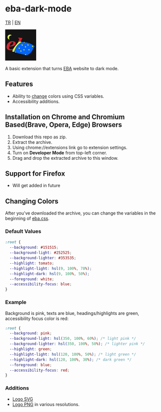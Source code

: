 # eba-dark-mode

[TR](README.md) | [EN](README.en.md)

<img src="./img/svg/logo.svg" width="100px">

A basic extension that turns [EBA](https://eba.gov.tr) website to dark mode.

## Features

- Ability to [change](#Changing-Colors) colors using CSS variables.
- Accessibility additions.

## Installation on Chrome and Chromium Based(Brave, Opera, Edge) Browsers

1. Download this repo as zip.
2. Extract the archive.
3. Using chrome://extensions link go to extension settings.
4. Turn on **Developer Mode** from top-left corner.
5. Drag and drop the extracted archive to this window.

## Support for Firefox

- Will get added in future

## Changing Colors

After you've downloaded the archive, you can change the variables in the beginning of [eba.css](./eba.css).

### Default Values

```css
:root {
  --background: #151515;
  --background-light: #252525;
  --background-lighter: #353535;
  --highlight: tomato;
  --highlight-light: hsl(9, 100%, 78%);
  --highlight-dark: hsl(9, 100%, 50%);
  --foreground: white;
  --accessibility-focus: blue;
}
```

### Example

Background is pink, texts are blue, headings/highlights are green, accessibility focus color is red:

```css
:root {
  --background: pink;
  --background-light: hsl(350, 100%, 60%); /* light pink */
  --background-lighter: hsl(350, 100%, 50%); /* lighter pink */
  --highlight: green;
  --highlight-light: hsl(120, 100%, 50%); /* light green */
  --highlight-dark: hsl(120, 100%, 30%); /* dark green */
  --foreground: blue;
  --accessibility-focus: red;
}
```

### Additions

- [Logo SVG](./img/svg)
- [Logo PNG](./img) in various resolutions.
